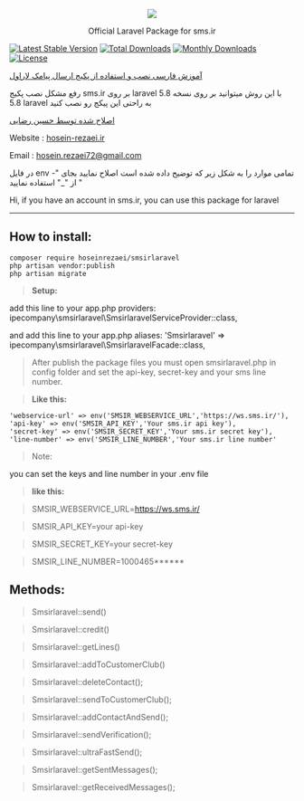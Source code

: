 <p align="center"><img src="https://www.sms.ir/wp-content/themes/sms.ir/assets/img/final-sms-logo.png"></p>

<p align="center">Official Laravel Package for sms.ir</p>



[![Latest Stable Version](https://poser.pugx.org/ipecompany/smsirlaravel/v/stable)](https://packagist.org/packages/ipecompany/smsirlaravel)
[![Total Downloads](https://poser.pugx.org/ipecompany/smsirlaravel/downloads)](https://packagist.org/packages/ipecompany/smsirlaravel)
[![Monthly Downloads](https://poser.pugx.org/ipecompany/smsirlaravel/d/monthly)](https://packagist.org/packages/ipecompany/smsirlaravel)
[![License](https://poser.pugx.org/ipecompany/smsirlaravel/license)](https://packagist.org/packages/ipecompany/smsirlaravel)



<a align="center" href="https://www.sms.ir/%D8%AE%D8%AF%D9%85%D8%A7%D8%AA/%D9%88%D8%A8-%D8%B3%D8%B1%D9%88%DB%8C%D8%B3/%D8%A7%D8%B1%D8%B3%D8%A7%D9%84-%D9%BE%DB%8C%D8%A7%D9%85%DA%A9-laravel/">آموزش فارسی نصب و استفاده از پکیج ارسال پیامک لاراول</a>


رفع مشکل نصب پکیج sms.ir بر روی laravel 5.8
با این روش میتوانید بر روی نسخه 5.8 laravel به راحتی این پیکج رو نصب کنید


<a align="center" href="https://hosein-rezaei.ir">اصلاح شده توسط حسین رضایی</a>

Website :
<a align="center" href="https://hosein-rezaei.ir">hosein-rezaei.ir</a>

Email :
hosein.rezaei72@gmail.com

در فایل env تمامی موارد را به شکل زیر که توضیح داده شده است اصلاح نمایید
بجای "-" از "_" استفاده نمایید

Hi, if you have an account in sms.ir, you can use this package for laravel

----------


How to install:
-------------

    composer require hoseinrezaei/smsirlaravel
    php artisan vendor:publish
    php artisan migrate

> **Setup:**

add this line to your app.php providers:
ipecompany\smsirlaravel\SmsirlaravelServiceProvider::class,

and add this line to your app.php aliases:
'Smsirlaravel' => ipecompany\smsirlaravel\SmsirlaravelFacade::class,


> After publish the package files you must open smsirlaravel.php in config folder and set the api-key, secret-key and your sms line number.
> 

> **Like this:**

	'webservice-url' => env('SMSIR_WEBSERVICE_URL','https://ws.sms.ir/'),
	'api-key' => env('SMSIR_API_KEY','Your sms.ir api key'),
	'secret-key' => env('SMSIR_SECRET_KEY','Your sms.ir secret key'),
	'line-number' => env('SMSIR_LINE_NUMBER','Your sms.ir line number'
> 
> Note:

you can set the keys and line number in your .env file

> **like this:**

> SMSIR_WEBSERVICE_URL=https://ws.sms.ir/

> SMSIR_API_KEY=your api-key

> SMSIR_SECRET_KEY=your secret-key

> SMSIR_LINE_NUMBER=1000465******



Methods:
-------------

> Smsirlaravel::send()

> Smsirlaravel::credit()

> Smsirlaravel::getLines()

> Smsirlaravel::addToCustomerClub()

> Smsirlaravel::deleteContact();

> Smsirlaravel::sendToCustomerClub();

> Smsirlaravel::addContactAndSend();

> Smsirlaravel::sendVerification();

> Smsirlaravel::ultraFastSend();

> Smsirlaravel::getSentMessages();

> Smsirlaravel::getReceivedMessages();

